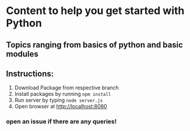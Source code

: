 # Content to help you get started with Python

## Topics ranging from basics of python and basic modules

## Instructions:
1. Download Package from respective branch
2. Install packages by running
    ```npm install```
3. Run server by typing 
```node server.js``` 
4. Open browser at [http://localhost:8080](http://localhost:8080)

### open an issue if there are any queries!
